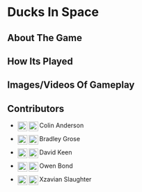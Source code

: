 # Ducks In Space

## About The Game

## How Its Played

## Images/Videos Of Gameplay

## Contributors
- Colin Anderson <a href="https://www.linkedin.com/in/colin-anderson-248832211/">
  <img align="left" alt="Colins LinkedIN" width="22px" src="https://raw.githubusercontent.com/peterthehan/peterthehan/master/assets/linkedin.svg" />
</a><a href="https://github.com/cSwiggitySwooty">
  <img align="left" alt="Colin Anderson" width="22px" src="https://github.githubassets.com/images/modules/logos_page/GitHub-Mark.png" />
</a>

- Bradley Grose <a href="https://www.linkedin.com/in/bradley-grose/">
  <img align="left" alt="Abhishek's LinkedIN" width="22px" src="https://raw.githubusercontent.com/peterthehan/peterthehan/master/assets/linkedin.svg" />
</a><a href="https://github.com/bgrose">
  <img align="left" alt="Bradley Grose" width="22px" src="https://github.githubassets.com/images/modules/logos_page/GitHub-Mark.png" />
</a>

- David Keen <a href="https://www.linkedin.com/in/david-keen/">
  <img align="left" alt="David LinkedIN" width="22px" src="https://raw.githubusercontent.com/peterthehan/peterthehan/master/assets/linkedin.svg" />
</a><a href="https://github.com/ddkeen">
  <img align="left" alt="David Keen" width="22px" src="https://github.githubassets.com/images/modules/logos_page/GitHub-Mark.png" />
</a>

- Owen Bond <a href="https://www.linkedin.com/in/owenbond/">
  <img align="left" alt="Owen LinkedIN" width="22px" src="https://raw.githubusercontent.com/peterthehan/peterthehan/master/assets/linkedin.svg" />
</a><a href="https://github.com/OTBond">
  <img align="left" alt="Owen Bond" width="22px" src="https://github.githubassets.com/images/modules/logos_page/GitHub-Mark.png" />
</a>

- Xzavian Slaughter <a href="https://www.linkedin.com/in/xzavian-slaughter-352998235/">
  <img align="left" alt="Abhishek's LinkedIN" width="22px" src="https://raw.githubusercontent.com/peterthehan/peterthehan/master/assets/linkedin.svg" />
</a><a href="https://github.com/xslau">
  <img align="left" alt="Xzavian Slaughter" width="22px" src="https://github.githubassets.com/images/modules/logos_page/GitHub-Mark.png" />
</a>
